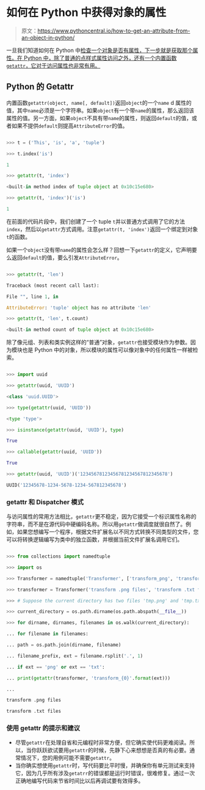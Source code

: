 # 如何在 Python 中获得对象的属性

> 原文：<https://www.pythoncentral.io/how-to-get-an-attribute-from-an-object-in-python/>

一旦我们知道如何在 Python 中[检查一个对象是否有属性，下一步就是获取那个属性。在 Python 中，除了普通的点样式属性访问之外，还有一个内置函数`getattr`，它对于访问属性也非常有用。](https://www.pythoncentral.io/how-to-check-if-an-object-has-an-attribute-in-python/ "How to check if an object has an attribute in Python")

## **Python 的 Getattr**

内置函数`getattr(object, name[, default])`返回`object`的一个`name` d 属性的值，其中`name`必须是一个字符串。如果`object`有一个带`name`的属性，那么返回该属性的值。另一方面，如果`object`不具有带`name`的属性，则返回`default`的值，或者如果不提供`default`则提高`AttributeError`的值。

```py

>>> t = ('This', 'is', 'a', 'tuple')

>>> t.index('is')

1

>>> getattr(t, 'index')

<built-in method index of tuple object at 0x10c15e680>

>>> getattr(t, 'index')('is')

1

```

在前面的代码片段中，我们创建了一个 tuple `t`并以普通方式调用了它的方法`index`，然后以`getattr`方式调用。注意`getattr(t, 'index')`返回一个绑定到对象`t`的函数。

如果一个`object`没有带`name`的属性会怎么样？回想一下`getattr`的定义，它声明要么返回`default`的值，要么引发`AttributeError`。

```py

>>> getattr(t, 'len')

Traceback (most recent call last):

File "", line 1, in

AttributeError: 'tuple' object has no attribute 'len'

>>> getattr(t, 'len', t.count)

<built-in method count of tuple object at 0x10c15e680>

```

除了像元组、列表和类实例这样的“普通”对象，`getattr`也接受模块作为参数。因为模块也是 Python 中的对象，所以模块的属性可以像对象中的任何属性一样被检索。

```py

>>> import uuid

>>> getattr(uuid, 'UUID')

<class 'uuid.UUID'>

>>> type(getattr(uuid, 'UUID'))

<type 'type'>

>>> isinstance(getattr(uuid, 'UUID'), type)

True

>>> callable(getattr(uuid, 'UUID'))

True

>>> getattr(uuid, 'UUID')('12345678123456781234567812345678')

UUID('12345678-1234-5678-1234-567812345678')

```

### **getattr 和 Dispatcher 模式**

与访问属性的常用方法相比，`getattr`更不稳定，因为它接受一个标识属性名称的字符串，而不是在源代码中硬编码名称。所以用`getattr`做调度就很自然了。例如，如果您想编写一个程序，根据文件扩展名以不同方式转换不同类型的文件，您可以将转换逻辑编写为类中的独立函数，并根据当前文件扩展名调用它们。

```py

>>> from collections import namedtuple

>>> import os

>>> Transformer = namedtuple('Transformer', ['transform_png', 'transform_txt'])

>>> transformer = Transformer('transform .png files', 'transform .txt files')

>>> # Suppose the current directory has two files 'tmp.png' and 'tmp.txt'

>>> current_directory = os.path.dirname(os.path.abspath(__file__))

>>> for dirname, dirnames, filenames in os.walk(current_directory):

... for filename in filenames:

... path = os.path.join(dirname, filename)

... filename_prefix, ext = filename.rsplit('.', 1)

... if ext == 'png' or ext == 'txt':

... print(getattr(transformer, 'transform_{0}'.format(ext)))

...

transform .png files

transform .txt files

```

### **使用 getattr 的提示和建议**

*   尽管`getattr`在处理自省和元编程时非常方便，但它确实使代码更难阅读。所以，当你跃跃欲试要用`getattr`的时候，先静下心来想想是否真的有必要。通常情况下，您的用例可能不需要`getattr`。
*   当你确实想使用`getattr`时，写代码要比平时慢，并确保你有单元测试来支持它，因为几乎所有涉及`getatrr`的错误都是运行时错误，很难修复。通过一次正确地编写代码来节省时间比以后再调试要有效得多。